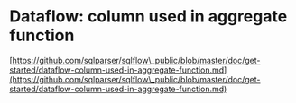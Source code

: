 # Dataflow: column used in aggregate function

[https://github.com/sqlparser/sqlflow\_public/blob/master/doc/get-started/dataflow-column-used-in-aggregate-function.md](https://github.com/sqlparser/sqlflow\_public/blob/master/doc/get-started/dataflow-column-used-in-aggregate-function.md)
